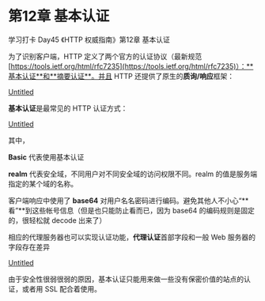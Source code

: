 # 第12章 基本认证

学习打卡 Day45 《HTTP 权威指南》第12章 基本认证

为了识别客户端，HTTP 定义了两个官方的认证协议（最新规范 [https://tools.ietf.org/html/rfc7235](https://tools.ietf.org/html/rfc7235)）：**基本认证**和**摘要认证**。并且 HTTP 还提供了原生的**质询/响应**框架：

[Untitled](%E7%AC%AC12%E7%AB%A0%20%E5%9F%BA%E6%9C%AC%E8%AE%A4%E8%AF%81%2083649d1dc88a4d21a425e7770a12d7eb/Untitled%20Database%20d1256de6bfc74b4b9e7f20f616622396.csv)

**基本认证**是最常见的 HTTP 认证方式：

[Untitled](%E7%AC%AC12%E7%AB%A0%20%E5%9F%BA%E6%9C%AC%E8%AE%A4%E8%AF%81%2083649d1dc88a4d21a425e7770a12d7eb/Untitled%20Database%20bdba94489ab045b6a8a00589aa510ee3.csv)

其中，

**Basic** 代表使用基本认证

**realm** 代表安全域，不同用户对不同安全域的访问权限不同。realm 的值是服务端指定的某个域的名称。

客户端响应中使用了 **base64** 对用户名名密码进行编码。避免其他人不小心“**看”**到这些帐号信息（但是也只能防止看而已，因为 base64 的编码规则是固定的，很轻松就 decode 出来了）

相应的代理服务器也可以实现认证功能，**代理认证**首部字段和一般 Web 服务器的字段存在差异

[Untitled](%E7%AC%AC12%E7%AB%A0%20%E5%9F%BA%E6%9C%AC%E8%AE%A4%E8%AF%81%2083649d1dc88a4d21a425e7770a12d7eb/Untitled%20Database%2076d23c2b127749cab0b6075ae6a00371.csv)

由于安全性很弱很弱的原因，基本认证只能用来做一些没有保密价值的站点的认证，或者用 SSL 配合着使用。
